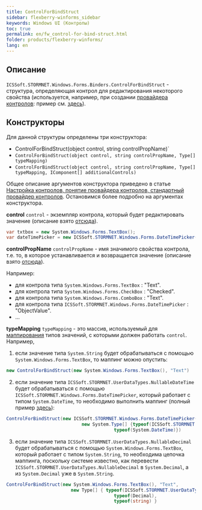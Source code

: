 ```yaml
---
title: ControlForBindStruct
sidebar: flexberry-winforms_sidebar
keywords: Windows UI (Контролы)
toc: true
permalink: en/fw_control-for-bind-struct.html
folder: products/flexberry-winforms/
lang: en
---
```


<!-- Данная статья ещё редактируется -->

## Описание 
`ICSSoft.STORMNET.Windows.Forms.Binders.ControlForBindStruct` - структура, определяющая контрол для редактирования некоторого свойства (используется, например, при создании [провайдера контролов](fw_control-provider-winforms.html): пример см. [здесь](fw_processing-date-in-control-provider.html)). 

## Конструкторы
Для данной структуры определены три конструктора:
* ControlForBindStruct(object control, string controlPropName)`
* `ControlForBindStruct(object control, string controlPropName, Type[] typeMapping)`
* `ControlForBindStruct(object control, string controlPropName, Type[] typeMapping, IComponent[] additionalControls)`

Общее описание аргументов конструктора приведено в статье [Настройка контролов, понятие провайдера контролов, стандартный провайдер контролов](fw_control-provider-winforms.html). Остановимся более подробно на аргументах конструктора.

 __control__
`control` - экземпляр контрола, который будет редактировать значение (описание взято [отсюда](fw_control-provider-winforms.html)).

```csharp
var txtbox = new System.Windows.Forms.TextBox();
var dateTimePicker = new ICSSoft.STORMNET.Windows.Forms.DateTimePicker();
```

 __controlPropName__
`controlPropName` - имя значимого свойства контрола, т.е. то, в которое устанавливается и возвращается значение (описание взято [отсюда](fw_control-provider-winforms.html)).

Например:
* для контрола типа `System.Windows.Forms.TextBox` : "Text".
* для контрола типа `System.Windows.Forms.CheckBox` : "Checked".
* для контрола типа `System.Windows.Forms.ComboBox` : "Text".
* для контрола типа `ICSSoft.STORMNET.Windows.Forms.DateTimePicker` : "ObjectValue".
* ...

 __typeMapping__
`typeMapping` - это массив, используемый для [маппирования](fw_control-provider-winforms.html) типов значений, с которыми должен работать `control`.
Например, 

1. если значение типа `System.String` будет обрабатываться с помощью `System.Windows.Forms.TextBox`, то маппинг можно опустить:
```csharp
new ControlForBindStruct(new System.Windows.Forms.TextBox(), "Text")
```
2. если значение типа `ICSSoft.STORMNET.UserDataTypes.NullableDateTime` будет обрабатываться с помощью `ICSSoft.STORMNET.Windows.Forms.DateTimePicker`, который работает с типом `System.DateTime`, то необходимо выполнить маппинг (полный пример [здесь](fw_processing-date-in-control-provider.html)):
```csharp
ControlForBindStruct(new ICSSoft.STORMNET.Windows.Forms.DateTimePicker(), "ObjectValue", 
							new System.Type[] {typeof(ICSSoft.STORMNET.UserDataTypes.NullableDateTime),
										typeof(System.DateTime)})
```
3. если значение типа `ICSSoft.STORMNET.UserDataTypes.NullableDecimal` будет обрабатываться с помощью `System.Windows.Forms.TextBox`, который работает с типом `System.String`, то необходима цепочка маппинга, поскольку системе известно, как перевести `ICSSoft.STORMNET.UserDataTypes.NullableDecimal` в `System.Decimal`, а из `System.Decimal` уже в `System.String`.

```csharp
ControlForBindStruct(new System.Windows.Forms.TextBox(), "Text", 
						new Type[] { typeof(ICSSoft.STORMNET.UserDataTypes.NullableDecimal), 
										typeof(Decimal), 
										typeof(string) }
```